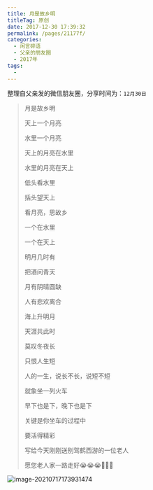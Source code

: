 ```yaml
---
title: 月是故乡明
titleTag: 原创
date: 2017-12-30 17:39:32
permalink: /pages/21177f/
categories:
  - 闲言碎语
  - 父亲的朋友圈
  - 2017年
tags:
  - 
---
```

整理自父亲发的微信朋友圈，分享时间为：`12月30日`

> 月是故乡明
>
> 
>
> 天上一个月亮
>
> 水里一个月亮
>
> 天上的月亮在水里
>
> 水里的月亮在天上
>
> 
>
> 
>
> 低头看水里
>
> 括头望天上
>
> 看月亮，思故乡
>
> 一个在水里
>
> 一个在天上
>
> 
>
> 
>
> 明月几时有
>
> 把酒问青天
>
> 月有阴晴圆缺
>
> 人有悲欢离合
>
> 海上升明月
>
> 天涯共此时
>
> 莫叹冬夜长
>
> 只恨人生短
>
> 
>
> 
>
> 人的一生，说长不长，说短不短
>
> 就象坐一列火车
>
> 早下也是下，晚下也是下
>
> 关键是你坐车的过程中
>
> 要活得精彩
>
> 
>
> 
>
> 写给今天刚刚送别驾鹤西游的一位老人
>
> 愿您老人家一路走好😭😭😭🙏🙏🙏

![image-20210717173931474](http://t.eryajf.net/imgs/2021/09/7951723d7e41c7e5.jpg)